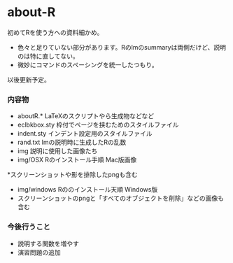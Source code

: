 about-R
=======

初めてRを使う方への資料細かめ。

* 色々と足りていない部分があります。Rのlmのsummaryは両側だけど、説明のは特に直してない。
* 微妙にコマンドのスペーシングを統一したつもり。

以後更新予定。

### 内容物
* aboutR.* LaTeXのスクリプトやら生成物などなど
* eclbkbox.sty 枠付でページを挟むためのスタイルファイル
* indent.sty インデント設定用のスタイルファイル
* rand.txt lmの説明時に生成したRの乱数
* img 説明に使用した画像たち
* img/OSX Rのインストール手順 Mac版画像

 *スクリーンショットや影を排除したpngも含む
* img/windows Rののインストール天順 Windows版
 * スクリーンショットのpngと「すべてのオブジェクトを削除」などの画像も含む
 
### 今後行うこと
* 説明する関数を増やす
* 演習問題の追加